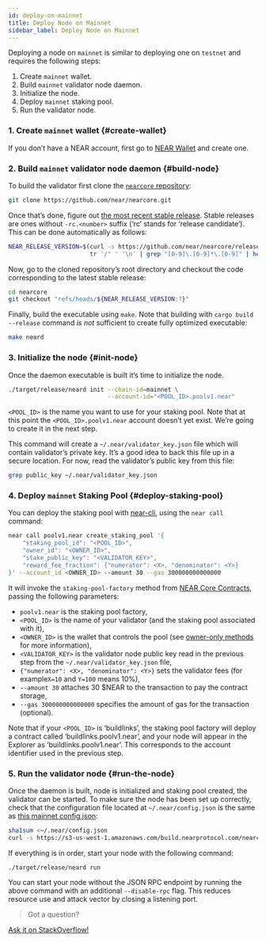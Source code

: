 ```yaml
---
id: deploy-on-mainnet
title: Deploy Node on Mainnet
sidebar_label: Deploy Node on Mainnet
---
```


Deploying a node on `mainnet` is similar to deploying one on `testnet`
and requires the following steps:

1. Create `mainnet` wallet.
2. Build `mainnet` validator node daemon.
3. Initialize the node.
4. Deploy `mainnet` staking pool.
5. Run the validator node.


### 1. Create `mainnet` wallet {#create-wallet}

If you don’t have a NEAR account, first go to [NEAR
Wallet](https://wallet.near.org/) and create one.


### 2. Build `mainnet` validator node daemon {#build-node}

To build the validator first clone the [`nearcore`
repository](https://github.com/near/nearcore):

```bash
git clone https://github.com/near/nearcore.git
```

Once that’s done, figure out [the most recent stable
release](https://github.com/near/nearcore/releases).  Stable releases
are ones without `-rc.<number>` suffix (‘rc’ stands for ‘release
candidate’).  This can be done automatically as follows:

```bash
NEAR_RELEASE_VERSION=$(curl -s https://github.com/near/nearcore/releases/latest |
                       tr '/" ' '\n' | grep "[0-9]\.[0-9]*\.[0-9]" | head -n 1)
```

Now, go to the cloned repository’s root directory and checkout the
code corresponding to the latest stable release:

```bash
cd nearcore
git checkout "refs/heads/${NEAR_RELEASE_VERSION:?}"
```

Finally, build the executable using `make`.  Note that building with
`cargo build --release` command *is not* sufficient to create fully
optimized executable:

```bash
make neard
```


### 3. Initialize the node {#init-node}

Once the daemon executable is built it’s time to initialize the node.

```bash
./target/release/neard init --chain-id=mainnet \
                            --account-id="<POOL_ID>.poolv1.near"
```

`<POOL_ID>` is the name you want to use for your staking pool.  Note
that at this point the `<POOL_ID>.poolv1.near` account doesn’t yet
exist.  We’re going to create it in the next step.

This command will create a `~/.near/validator_key.json` file which
will contain validator’s private key.  It’s a good idea to back this
file up in a secure location.  For now, read the validator’s public
key from this file:

```bash
grep public_key ~/.near/validator_key.json
```


### 4. Deploy `mainnet` Staking Pool {#deploy-staking-pool}

You can deploy the staking pool with [near-cli](https://github.com/near/near-cli),
using the `near call` command:

```bash
near call poolv1.near create_staking_pool '{
    "staking_pool_id": "<POOL_ID>",
    "owner_id": "<OWNER_ID>",
    "stake_public_key": "<VALIDATOR_KEY>",
    "reward_fee_fraction": {"numerator": <X>, "denominator": <Y>}
}' --account_id <OWNER_ID> --amount 30 --gas 300000000000000
```

It will invoke the `staking-pool-factory` method from [NEAR Core
Contracts](https://github.com/near/core-contracts), passing the
following parameters:

- `poolv1.near` is the staking pool factory,
- `<POOL_ID>` is the name of your validator (and the staking pool
  associated with it),
- `<OWNER_ID>` is the wallet that controls the pool (see [owner-only
  methods](https://github.com/near/core-contracts/tree/master/staking-pool#owner-only-methods)
  for more information),
- `<VALIDATOR_KEY>` is the validator node public key read in the
  previous step from the `~/.near/validator_key.json` file,
- `{"numerator": <X>, "denominator": <Y>}` sets the validator fees
  (for example`X=10` and `Y=100` means 10%),
- `--amount 30` attaches 30 $NEAR to the transaction to pay the
  contract storage,
- `--gas 300000000000000` specifies the amount of gas for the
  transaction (optional).

Note that if your `<POOL_ID>` is ‘buildlinks’, the staking pool
factory will deploy a contract called ‘buildlinks.poolv1.near’, and
your node will appear in the Explorer as ‘buildlinks.poolv1.near’.
This corresponds to the account identifier used in the previous step.


### 5. Run the validator node {#run-the-node}

Once the daemon is built, node is initialized and staking pool
created, the validator can be started.  To make sure the node has been
set up correctly, check that the configuration file located at
`~/.near/config.json` is the same as [this mainnet
config.json](https://s3-us-west-1.amazonaws.com/build.nearprotocol.com/nearcore-deploy/mainnet/config.json):

```bash
sha1sum <~/.near/config.json
curl -s https://s3-us-west-1.amazonaws.com/build.nearprotocol.com/nearcore-deploy/mainnet/config.json | sha1sum
```

If everything is in order, start your node with the following command:

```
./target/release/neard run
```

You can start your node without the JSON RPC endpoint by running the
above command with an additional `--disable-rpc` flag.  This reduces
resource use and attack vector by closing a listening port.


>Got a question?
<a href="https://stackoverflow.com/questions/tagged/nearprotocol">
  <h8>Ask it on StackOverflow!</h8></a>
